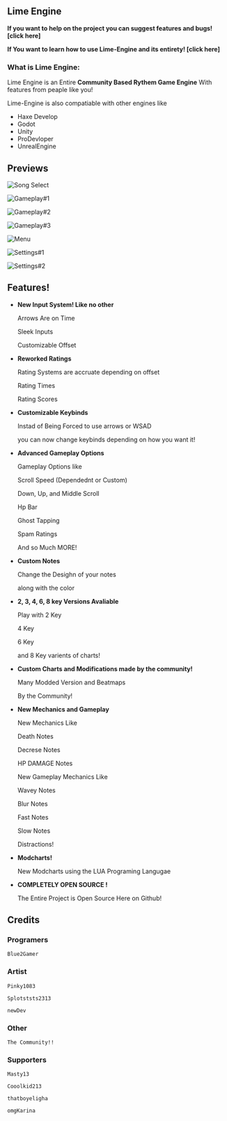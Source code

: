 ## Lime Engine

**If you want to help on the project you can suggest features and bugs! [click here]**

**If You want to learn how to use Lime-Engine and its entirety! [click here]**

### What is Lime Engine:

Lime Engine is an Entire **Community Based Rythem Game Engine**
With features from peaple like you!

Lime-Engine is also compatiable with other engines like

- Haxe Develop
- Godot
- Unity
- ProDevloper
- UnrealEngine

## Previews

![Song Select](cs)

![Gameplay#1](cs)

![Gameplay#2](cs)

![Gameplay#3](cs)

![Menu](cs)

![Settings#1](cs)

![Settings#2](cs)

## Features!
- **New Input System! Like no other**

     Arrows Are on Time
     
     Sleek Inputs
     
     Customizable Offset 
     

- **Reworked Ratings**

     Rating Systems are accruate depending on offset
     
     Rating Times
     
     Rating Scores
     
- **Customizable Keybinds**

     Instad of Being Forced to use arrows or WSAD
     
     you can now change keybinds depending on how you want it!
     
- **Advanced Gameplay Options**

     Gameplay Options like
     
     Scroll Speed (Dependednt or Custom)
     
     Down, Up, and Middle Scroll
     
     Hp Bar
     
     Ghost Tapping
     
     Spam Ratings
     
     And so Much MORE!
     
- **Custom Notes**

     Change the Desighn of your notes
     
     along with the color
     
- **2, 3, 4, 6, 8 key Versions Avaliable**

     Play with 2 Key
     
     4 Key
     
     6 Key
     
     and 8 Key varients of charts!
     
- **Custom Charts and Modifications made by the community!**

     Many Modded Version and Beatmaps
     
     By the Community!
     
- **New Mechanics and Gameplay**

     New Mechanics Like
     
     Death Notes
     
     Decrese Notes
     
     HP DAMAGE Notes
     
     New Gameplay Mechanics Like
     
     Wavey Notes
     
     Blur Notes
     
     Fast Notes
     
     Slow Notes
     
     Distractions!
     
- **Modcharts!**

     New Modcharts using the LUA Programing Langugae
     
- **COMPLETELY OPEN SOURCE !**

     The Entire Project is Open Source Here on Github!

## Credits

### Programers

    Blue2Gamer
    
### Artist

    Pinky1083
    
    Splotststs2313
    
    newDev
    
### Other

    The Community!!
    
### Supporters

    Masty13
    
    Cooolkid213
    
    thatboyeligha
    
    omgKarina
